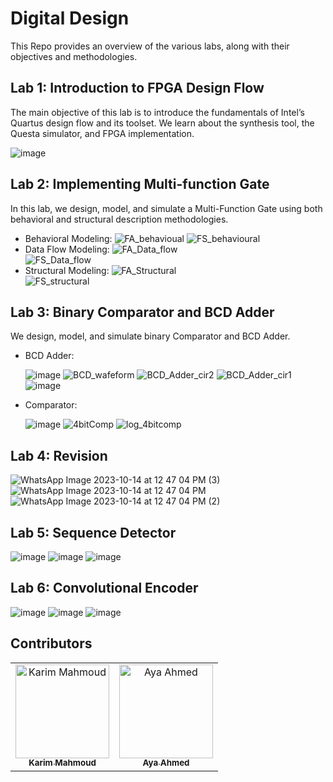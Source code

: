 # Digital Design 

This Repo provides an overview of the various labs, along with their objectives and methodologies.

## Lab 1: Introduction to FPGA Design Flow
The main objective of this lab is to introduce the fundamentals of Intel’s Quartus design flow and its toolset. We learn about the synthesis tool, the Questa simulator, and FPGA implementation.

![image](https://github.com/karimmahmoud22/Digital_Design/assets/82693464/02d19e9e-c22b-4a9f-90ce-003bf3276e99)


## Lab 2: Implementing Multi-function Gate
In this lab, we design, model, and simulate a Multi-Function Gate using both behavioral and structural description methodologies.
  - Behavioral Modeling: 
        ![FA_behavioual ](https://github.com/karimmahmoud22/Digital_Design/assets/82693464/2472a6f7-d4e5-4b2f-a361-fa6bc6f26cf7) 
        ![FS_behavioural](https://github.com/karimmahmoud22/Digital_Design/assets/82693464/8769e91f-8f44-48ed-892c-d39e3c0c4bdd)  
  - Data Flow Modeling:
        ![FA_Data_flow](https://github.com/karimmahmoud22/Digital_Design/assets/82693464/dd1bfa3c-6ffa-4b54-8f1f-eca77a0d514a)   
        ![FS_Data_flow](https://github.com/karimmahmoud22/Digital_Design/assets/82693464/bac6b2c2-05be-4c35-941d-ea9fb1515f5b)  
  - Structural Modeling:
        ![FA_Structural](https://github.com/karimmahmoud22/Digital_Design/assets/82693464/b9c19b9e-1093-4ab1-a32e-46c69b2a5672)  
        ![FS_structural](https://github.com/karimmahmoud22/Digital_Design/assets/82693464/a53c21f3-9d1c-4cd2-a7f9-a66e2cc694a6)  

## Lab 3: Binary Comparator and BCD Adder
We design, model, and simulate binary Comparator and BCD Adder.

  - BCD Adder:
    
      ![image](https://github.com/karimmahmoud22/Digital_Design/assets/82693464/05dc9460-419b-4341-a9b6-279a0918c3f8)
      ![BCD_wafeform](https://github.com/karimmahmoud22/Digital_Design/assets/82693464/9ca13bd9-0790-441b-ad12-0282d7ed9ab7)
      ![BCD_Adder_cir2](https://github.com/karimmahmoud22/Digital_Design/assets/82693464/acf68885-57dc-4307-a9a0-594988ead9d6)
      ![BCD_Adder_cir1](https://github.com/karimmahmoud22/Digital_Design/assets/82693464/0317b266-8fd5-4e04-ba51-050eb5283ddf)
      ![image](https://github.com/karimmahmoud22/Digital_Design/assets/82693464/a89bbd93-cdc0-48b6-9fcf-deb29946a157)

  - Comparator:
    
      ![image](https://github.com/karimmahmoud22/Digital_Design/assets/82693464/4a8a9a85-4a6a-4fef-894f-994353790a80)
      ![4bitComp](https://github.com/karimmahmoud22/Digital_Design/assets/82693464/3bd62ed6-e5a3-4cbd-b283-f0ef564ebb40)
      ![log_4bitcomp](https://github.com/karimmahmoud22/Digital_Design/assets/82693464/74bd652e-37be-42dc-be62-66ffe5055a50)

## Lab 4: Revision

![WhatsApp Image 2023-10-14 at 12 47 04 PM (3)](https://github.com/karimmahmoud22/Digital_Design/assets/82693464/6e3975e0-d06e-45b8-ae60-4bfedde03e20)
![WhatsApp Image 2023-10-14 at 12 47 04 PM](https://github.com/karimmahmoud22/Digital_Design/assets/82693464/7a985a38-b25a-4b82-8894-1bc0982f4bdf)
![WhatsApp Image 2023-10-14 at 12 47 04 PM (2)](https://github.com/karimmahmoud22/Digital_Design/assets/82693464/f849c580-e345-4be9-a1f0-e1dfd432f0f7)

## Lab 5: Sequence Detector

![image](https://github.com/karimmahmoud22/Digital_Design/assets/82693464/981b6ad8-25d9-4960-9627-eed6bf7b2ecb)
![image](https://github.com/karimmahmoud22/Digital_Design/assets/82693464/e073d3c4-9f7a-4fb6-8480-54c9ba77d407)
![image](https://github.com/karimmahmoud22/Digital_Design/assets/82693464/89ef5665-cccf-49fc-a250-bfaaaacfaab8)


## Lab 6: Convolutional Encoder

![image](https://github.com/karimmahmoud22/Digital_Design/assets/82693464/0464dede-f942-4cad-a86f-3d5224026a73)
![image](https://github.com/karimmahmoud22/Digital_Design/assets/82693464/f059e7c0-b824-4649-b995-a3c843c5f4f7)
![image](https://github.com/karimmahmoud22/Digital_Design/assets/82693464/46271801-fd5a-4233-80a6-702da2eeaacb)

## Contributors
<table>
  <tr>
    <td align="center">
    <a href="https://github.com/karimmahmoud22" target="_black">
    <img src="https://avatars.githubusercontent.com/u/82693464?v=4" width="150px;" alt="Karim Mahmoud"/>
    <br />
    <sub><b>Karim Mahmoud</b></sub></a>
    </td>
    <td align="center">
    <a href="https://github.com/ayaahmed20018414" target="_black">
    <img src="https://avatars.githubusercontent.com/u/82789012?v=4" width="150px;" alt="Aya Ahmed"/>
    <br />
    <sub><b>Aya Ahmed</b></sub></a>
    </td>
  </tr>
 </table>
